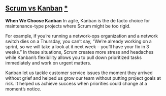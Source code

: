 [Scrum vs Kanban](https://www.scrumalliance.org/community/articles/2014/july/scrum-vs-kanban) [*](http://www.352inc.com/blog/scrum-vs-kanban-choosing-an-agile-method-for-your-product/])
------------------------------------------------
**When We Choose Kanban**
In agile, Kanban is the de facto choice for maintenance-type projects where Scrum might be too rigid.

For example, if you’re running a network-ops organization and a network switch dies on a Thursday, you can’t say, “We’re already working on a sprint, so we will take a look at it next week –  you’ll have your fix in 3 weeks.” In these situations, Scrum creates more stress and headaches while Kanban’s flexibility allows you to pull down prioritized tasks immediately and work on urgent matters.

Kanban let us tackle customer service issues the moment they arrived without grief and helped us grow our team without putting project goals at risk. It helped us achieve success when priorities could change at a moment’s notice.



